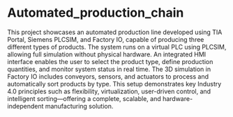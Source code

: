 # Automated_production_chain
This project showcases an automated production line developed using TIA Portal, Siemens PLCSIM, and Factory IO, capable of producing three different types of products. The system runs on a virtual PLC using PLCSIM, allowing full simulation without physical hardware. An integrated HMI interface enables the user to select the product type, define production quantities, and monitor system status in real time. The 3D simulation in Factory IO includes conveyors, sensors, and actuators to process and automatically sort products by type. This setup demonstrates key Industry 4.0 principles such as flexibility, virtualization, user-driven control, and intelligent sorting—offering a complete, scalable, and hardware-independent manufacturing solution.
